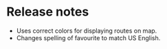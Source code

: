 # Release notes
* Uses correct colors for displaying routes on map.
* Changes spelling of favourite to match US English.
